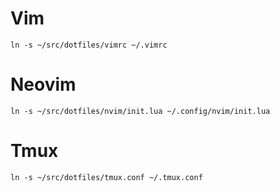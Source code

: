 # Vim

```
ln -s ~/src/dotfiles/vimrc ~/.vimrc
```


# Neovim

```
ln -s ~/src/dotfiles/nvim/init.lua ~/.config/nvim/init.lua
```

# Tmux

```
ln -s ~/src/dotfiles/tmux.conf ~/.tmux.conf
```
